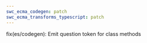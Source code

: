 ```yaml
---
swc_ecma_codegen: patch
swc_ecma_transforms_typescript: patch
---
```


fix(es/codegen): Emit question token for class methods
